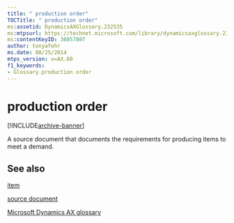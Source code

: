 ```yaml
---
title: " production order"
TOCTitle: " production order"
ms:assetid: DynamicsAXGlossary.232535
ms:mtpsurl: https://technet.microsoft.com/library/dynamicsaxglossary.232535(v=AX.60)
ms:contentKeyID: 36057807
author: tonyafehr
ms.date: 08/25/2014
mtps_version: v=AX.60
f1_keywords:
- Glossary.production order
---
```


# production order


[!INCLUDE[archive-banner](includes/archive-banner.md)]

A source document that documents the requirements for producing items to meet a demand.

## See also

[item](item.md)

[source document](source-document.md)

[Microsoft Dynamics AX glossary](glossary/microsoft-dynamics-ax-glossary.md)

  


